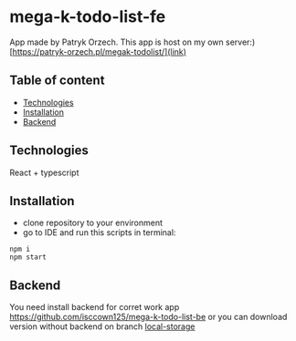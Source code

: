 # mega-k-todo-list-fe

App made by Patryk Orzech. This app is host on my own server:) 
[https://patryk-orzech.pl/megak-todolist/](link) 
## Table of content 
* [Technologies](#technologies) 
* [Installation](#installation) 
* [Backend](#backend) 

## Technologies
React + typescript

## Installation
- clone repository to your environment
- go to IDE and run this scripts in terminal:
```
npm i
npm start
```
## Backend
You need install backend for corret work app 
https://github.com/isccown125/mega-k-todo-list-be
or you can download version without backend on branch [local-storage](https://github.com/isccown125/mega-k-todo-list-fe/tree/local-storage) 
